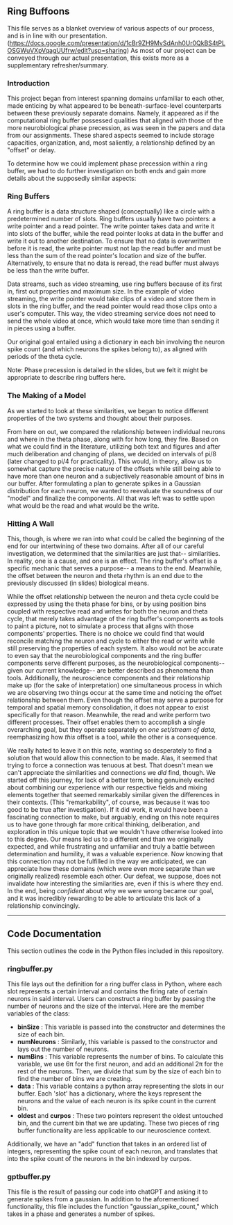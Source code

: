 ## Ring Buffoons

This file serves as a blanket overview of various aspects of our process, and is in line with our presentation. (https://docs.google.com/presentation/d/1cBr9ZH9MvSdAnh0Ur0QkBS4tPLOSGWuVXpVqagUUfrw/edit?usp=sharing) 
As most of our project can be conveyed through our actual presentation, this exists more as a supplementary refresher/summary. 

### Introduction 

This project began from interest spanning domains unfamiliar to each other, made enticing by what appeared to be beneath-surface-level counterparts between these previously separate domains. Namely, it appeared as if the computational ring buffer possessed qualities that aligned with those of the more neurobiological phase precession, as was seen in the papers and data from our assignments. These shared aspects seemed to include storage capacities, organization, and, most saliently, a relationship defined by an "offset" or delay.

To determine how we could implement phase precession within a ring buffer, we had to do further investigation on both ends and gain more details about the supposedly similar aspects:

### Ring Buffers

A ring buffer is a data structure shaped (conceptually) like a circle with a predetermined number of slots. Ring buffers usually have two pointers: a write pointer and a read pointer. The write pointer takes data and write it into slots of the buffer, while the read pointer looks at data in the buffer and write it out to another destination. To ensure that no data is overwritten before it is read, the write pointer must not lap the read buffer and must be less than the sum of the read pointer's location and size of the buffer. Alternatively, to ensure that no data is reread, the read buffer must always be less than the write buffer.

Data streams, such as video streaming, use ring buffers because of its first in, first out properties and maximum size. In the example of video streaming, the write pointer would take clips of a video and store them in slots in the ring buffer, and the read pointer would read those clips onto a user's computer. This way, the video streaming service does not need to send the whole video at once, which would take more time than sending it in pieces using a buffer. 

Our original goal entailed using a dictionary in each bin involving the neuron spike count (and which neurons the spikes belong to), as aligned with periods of the theta cycle. 

Note: Phase precession is detailed in the slides, but we felt it might be appropriate to describe ring buffers here.

### The Making of a Model

As we started to look at these similarities, we began to notice different properties of the two systems and thought about their purposes. 

From here on out, we compared the relationship between individual neurons and where in the theta phase, along with for how long, they fire. Based on what we could find in the literature, utilizing both text and figures and after much deliberation and changing of plans, we decided on intervals of pi/8 (later changed to pi/4 for practicality). This would, in theory, allow us to somewhat capture the precise nature of the offsets while still being able to have more than one neuron and a subjectively reasonable amount of bins in our buffer. After formulating a plan to generate spikes in a Gaussian distribution for each neuron, we wanted to reevaluate the soundness of our "model" and finalize the components. All that was left was to settle upon what would be the read and what would be the write. 

### Hitting A Wall

This, though, is where we ran into what could be called the beginning of the end for our intertwining of these two domains. After all of our careful investigation, we determined that the similarities are just that-- similarities. In reality, one is a cause, and one is an effect. The ring buffer's offset is a specific mechanic that serves a purpose-- a means to the end. Meanwhile, the offset between the neuron and theta rhythm is an end due to the previously discussed (in slides) biological means.

While the offset relationship between the neuron and theta cycle could be expressed by using the theta phase for bins, or by using position bins coupled with respective read and writes for both the neuron and theta cycle, that merely takes advantage of the ring buffer's components as tools to paint a picture, not to simulate a process that aligns with those components' properties. There is no choice we could find that would reconcile matching the neuron and cycle to either the read or write while still preserving the properties of each system. It also would not be accurate to even say that the neurobiological components and the ring buffer components serve different purposes, as the neurobiological components-- given our current knowledge-- are better described as phenomena than tools. Additionally, the neuroscience components and their relationship make up (for the sake of interpretation) one simultaneous process in which we are observing two things occur at the same time and noticing the offset relationship between them. Even though the offset may serve a purpose for temporal and spatial memory consolidation, it does not appear to exist specifically for that reason. Meanwhile, the read and write perform two different processes. Their offset enables them to accomplish a single overarching goal, but they operate separately on *one set/stream of data*, reemphasizing how *this* offset is a tool, while the other is a consequence. 


We really hated to leave it on this note, wanting so desperately to find a solution that would allow this connection to be made. Alas, it seemed that trying to force a connection was tenuous at best. That doesn't mean we can't appreciate the similarities and connections we *did* find, though. We started off this journey, for lack of a better term, being genuinely excited about combining our experience with our respective fields and mixing elements together that seemed remarkably similar given the differences in their contexts. (This "remarkability", of course, was because it was too good to be true after investigation). If it did work, it would have been a fascinating connection to make, but arguably, ending on this note requires us to have gone through far more critical thinking, deliberation, and exploration in this unique topic that we wouldn't have otherwise looked into to this degree. Our means led us to a different end than we originally expected, and while frustrating and unfamiliar and truly a battle between determination and humility, it was a valuable experience. Now knowing that this connection may not be fulfilled in the way we anticipated, we can appreciate how these domains (which were even more separate than we originally realized) resemble each other. Our defeat, we suppose, does not invalidate how interesting the similarities are, even if this is where they end. In the end, being *confident* about why we were wrong became our goal, and it was incredibly rewarding to be able to articulate this lack of a relationship convincingly. 

---

## Code Documentation

This section outlines the code in the Python files included in this repository.

### ringbuffer.py

This file lays out the definition for a ring buffer class in Python, where each slot represents a certain interval and contains the firing rate of certain neurons in said interval. Users can construct a ring buffer by passing the number of neurons and the size of the interval. Here are the member variables of the class:

* __binSize__ : This variable is passed into the constructor and determines the size of each bin.
* __numNeurons__ : Similarly, this variable is passed to the constructor and lays out the number of neurons.
* __numBins__ : This variable represents the number of bins. To calculate this variable, we use 6π for the first neuron, and add an additional 2π for the rest of the neurons. Then, we divide that sum by the size of each bin to find the number of bins we are creating.
* __data__ : This variable contains a python array representing the slots in our buffer. Each 'slot' has a dictionary, where the keys represent the neurons and the value of each neuron is its spike count in the current bin.
* __oldest__ and __curpos__ : These two pointers represent the oldest untouched bin, and the current bin that we are updating. These two pieces of ring buffer functionality are less applicable to our neuroscience context.

Additionally, we have an "add" function that takes in an ordered list of integers, representing the spike count of each neuron, and translates that into the spike count of the neurons in the bin indexed by curpos.

### gptbuffer.py

This file is the result of passing our code into chatGPT and asking it to generate spikes from a gaussian. In addition to the aforementioned functionality, this file includes the function "gaussian_spike_count," which takes in a phase and generates a number of spikes.
